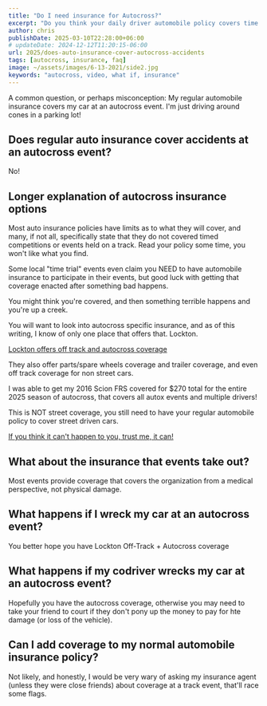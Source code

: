 ```yaml
---
title: "Do I need insurance for Autocross?"
excerpt: "Do you think your daily driver automobile policy covers time competitions?"
author: chris
publishDate: 2025-03-10T22:28:00+06:00
# updateDate: 2024-12-12T11:20:15-06:00
url: 2025/does-auto-insurance-cover-autocross-accidents
tags: [autocross, insurance, faq]
image: ~/assets/images/6-13-2021/side2.jpg
keywords: "autocross, video, what if, insurance"
---
```

A common question, or perhaps misconception: My regular automobile insurance covers my car at an autocross event. I'm just driving around cones in a parking lot! 

## Does regular auto insurance cover accidents at an autocross event?
No!

## Longer explanation of autocross insurance options
Most auto insurance policies have limits as to what they will cover, and many, if not all, specifically state that they do not covered timed competitions or events held on a track. Read your policy some time, you won't like what you find.

Some local "time trial" events even claim you NEED to have automobile insurance to participate in their events, but good luck with getting that coverage enacted after something bad happens.

You might think you're covered, and then something terrible happens and you're up a creek.

You will want to look into autocross specific insurance, and as of this writing, I know of only one place that offers that. Lockton. 

[Lockton offers off track and autocross coverage](https://autocross.locktonmotorsports.com/)

They also offer parts/spare wheels coverage and trailer coverage, and even off track coverage for non street cars.

I was able to get my 2016 Scion FRS covered for $270 total for the entire 2025 season of autocross, that covers all autox events and multiple drivers!

This is NOT street coverage, you still need to have your regular automobile policy to cover street driven cars. 

[If you think it can't happen to you, trust me, it can!](https://www.autocrossblog.com/2022/autocross-accident-why-you-need-autocross-insurance)

## What about the insurance that events take out?
Most events provide coverage that covers the organization from a medical perspective, not physical damage.

## What happens if I wreck my car at an autocross event?
You better hope you have Lockton Off-Track + Autocross coverage 

## What happens if my codriver wrecks my car at an autocross event?
Hopefully you have the autocross coverage, otherwise you may need to take your friend to court if they don't pony up the money to pay for hte damage (or loss of the vehicle).

## Can I add coverage to my normal automobile insurance policy?
Not likely, and honestly, I would be very wary of asking my insurance agent (unless they were close friends) about coverage at a track event, that'll race some flags.